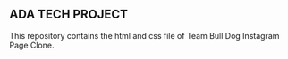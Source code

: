 ## ADA TECH PROJECT
This repository contains the html and css file of Team Bull Dog Instagram Page Clone.